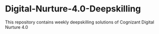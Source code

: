 # Digital-Nurture-4.0-Deepskilling
This repository contains weekly deepskilling solutions of Cognizant Digital Nurture 4.0
